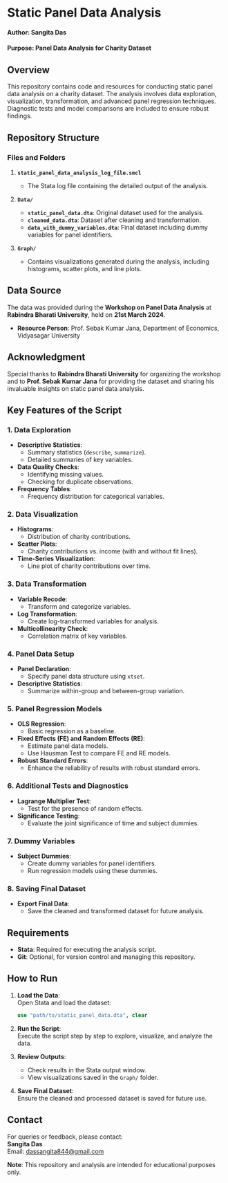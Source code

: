# Static Panel Data Analysis

#### **Author**: Sangita Das  
#### **Purpose**: Panel Data Analysis for Charity Dataset  


## **Overview**

This repository contains code and resources for conducting static panel data analysis on a charity dataset. The analysis involves data exploration, visualization, transformation, and advanced panel regression techniques. Diagnostic tests and model comparisons are included to ensure robust findings.


## **Repository Structure**

### **Files and Folders**

1. **`static_panel_data_analysis_log_file.smcl`**  
   - The Stata log file containing the detailed output of the analysis.

2. **`Data/`**  
   - **`static_panel_data.dta`**: Original dataset used for the analysis.  
   - **`cleaned_data.dta`**: Dataset after cleaning and transformation.  
   - **`data_with_dummy_variables.dta`**: Final dataset including dummy variables for panel identifiers.  

3. **`Graph/`**  
   - Contains visualizations generated during the analysis, including histograms, scatter plots, and line plots.


## **Data Source**

The data was provided during the **Workshop on Panel Data Analysis** at **Rabindra Bharati University**, held on **21st March 2024**.  

- **Resource Person**: Prof. Sebak Kumar Jana, Department of Economics, Vidyasagar University  


## **Acknowledgment**

Special thanks to **Rabindra Bharati University** for organizing the workshop and to **Prof. Sebak Kumar Jana** for providing the dataset and sharing his invaluable insights on static panel data analysis.


## **Key Features of the Script**

### **1. Data Exploration**  
- **Descriptive Statistics**:  
  - Summary statistics (`describe`, `summarize`).  
  - Detailed summaries of key variables.  
- **Data Quality Checks**:  
  - Identifying missing values.  
  - Checking for duplicate observations.  
- **Frequency Tables**:  
  - Frequency distribution for categorical variables.


### **2. Data Visualization**  
- **Histograms**:  
  - Distribution of charity contributions.  
- **Scatter Plots**:  
  - Charity contributions vs. income (with and without fit lines).  
- **Time-Series Visualization**:  
  - Line plot of charity contributions over time.


### **3. Data Transformation**  
- **Variable Recode**:  
  - Transform and categorize variables.  
- **Log Transformation**:  
  - Create log-transformed variables for analysis.  
- **Multicollinearity Check**:  
  - Correlation matrix of key variables.


### **4. Panel Data Setup**  
- **Panel Declaration**:  
  - Specify panel data structure using `xtset`.  
- **Descriptive Statistics**:  
  - Summarize within-group and between-group variation.


### **5. Panel Regression Models**  
- **OLS Regression**:  
  - Basic regression as a baseline.  
- **Fixed Effects (FE) and Random Effects (RE)**:  
  - Estimate panel data models.  
  - Use Hausman Test to compare FE and RE models.  
- **Robust Standard Errors**:  
  - Enhance the reliability of results with robust standard errors.


### **6. Additional Tests and Diagnostics**  
- **Lagrange Multiplier Test**:  
  - Test for the presence of random effects.  
- **Significance Testing**:  
  - Evaluate the joint significance of time and subject dummies.


### **7. Dummy Variables**  
- **Subject Dummies**:  
  - Create dummy variables for panel identifiers.  
  - Run regression models using these dummies.


### **8. Saving Final Dataset**  
- **Export Final Data**:  
  - Save the cleaned and transformed dataset for future analysis.


## **Requirements**

- **Stata**: Required for executing the analysis script.  
- **Git**: Optional, for version control and managing this repository.


## **How to Run**

1. **Load the Data**:  
   Open Stata and load the dataset:  
   ```stata
   use "path/to/static_panel_data.dta", clear
   ```

2. **Run the Script**:  
   Execute the script step by step to explore, visualize, and analyze the data.

3. **Review Outputs**:  
   - Check results in the Stata output window.  
   - View visualizations saved in the `Graph/` folder.

4. **Save Final Dataset**:  
   Ensure the cleaned and processed dataset is saved for future use.

## **Contact**

For queries or feedback, please contact:  
**Sangita Das**  
Email: [dassangita844@gmail.com](mailto:dassangita844@gmail.com)

**Note**: This repository and analysis are intended for educational purposes only.
